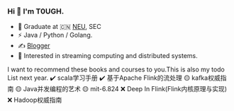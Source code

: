 ### Hi 👋 I'm T0UGH.

- 🍻 Graduate at 🇨🇳 [NEU](https://www.neu.edu.cn), SEC
- ⚡ Java / Python / Golang.
- ✍️ [Blogger](https://t0ugh.biz)
- 🔭 Interested in streaming computing and distributed systems.

I want to recommend these books and courses to you.This is also my todo List next year.
✔️ scala学习手册
✔️ 基于Apache Flink的流处理
🟡 kafka权威指南
🟡 Java并发编程的艺术
🟡 mit-6.824
❌ Deep In Flink(Flink内核原理与实现)
❌ Hadoop权威指南
